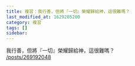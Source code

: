```yaml
---
title: 複習：我行善，但將『一切』榮耀歸給神，這很難嗎？
last_modified_at: 1629205200
category: 複習
tags: []
sidebar: 
---
```


<p>我行善，但將『一切』榮耀歸給神，這很難嗎？<br/>
<a href="/posts/269192048" target="_blank">/posts/269192048</a></p>
<p> </p>
